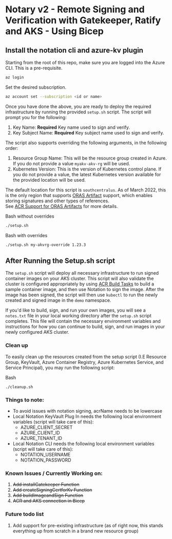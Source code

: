 # Notary v2 - Remote Signing and Verification with Gatekeeper, Ratify and AKS - Using Bicep


## Install the notation cli and azure-kv plugin

Starting from the root of this repo, make sure you are logged into the Azure CLI. This is a pre-requisite.

  ```bash
  az login
  ```

Set the desired subscription.

  ```bash
  az account set --subscription <id or name>
  ```

Once you have done the above, you are ready to deploy the required infrastructure by running the provided `setup.sh` script. The script will prompt you for the following:


1. Key Name: **Required** Key name used to sign and verify.
2. Key Subject Name: **Required** Key subject name used to sign and verify.


The script also supports overriding the following arguments, in the following order:
1. Resource Group Name: This will be the resource group created in Azure. If you do not provide a value `myakv-akv-rg` will be used.
2. Kubernetes Version: This is the version of Kubernetes control plane. If you do not provide a value, the latest Kubernetes version available for the provided location will be used.

The default location for this script is `southcentralus`. As of March 2022, this is the only region that supports [ORAS Artifact][oras-artifact] support, which enables storing signatures and other types of references.  
See [ACR Support for ORAS Artifacts][acr-oras-support] for more details.

Bash without overrides

  ```bash
  ./setup.sh
  ```
Bash with overrides

  ```bash
  ./setup.sh my-akvrg-override 1.23.3
  ```

## After Running the Setup.sh script
The `setup.sh` script will deploy all necessary infrastructure to run signed container images on your AKS cluster. This script will also validate the cluster is configured appropriately by using [ACR Build Tasks](https://docs.microsoft.com/en-us/cli/azure/acr?view=azure-cli-latest#az-acr-build) to build a sample container image, and then use Notation to sign the image. After the image has been signed, the script will then use `kubectl` to run the newly created and signed image in the `demo` namespace.

If you'd like to build, sign, and run your own images, you will see a `notes.txt` file in your local working directory after the `setup.sh` script completes. This file will contain the necessary environment variables and instructions for how you can continue to build, sign, and run images in your newly configured AKS cluster.

### Clean up
To easily clean up the resources created from the setup script (I.E Resource Group, KeyVault, Azure Container Registry, Azure Kubernetes Service, and Service Principal), you may run the following script:

Bash
```
./cleanup.sh
```

### Things to note:
- To avoid issues with notation signing, acrName needs to be lowercase
- Local Notation KeyVault Plug In needs the following local environment variables (script will take care of this):
  - AZURE_CLIENT_SECRET
  - AZURE_CLIENT_ID
  - AZURE_TENANT_ID
- Local Notation CLI needs the following local environment variables (script will take care of this):
  - NOTATION_USERNAME
  - NOTATION_PASSWORD

### Known Issues / Currently Working on:

1. ~~Add installGatekeeper Function~~
2. ~~Add createSigningCertforKv Function~~
3. ~~Add buildImageandSign Function~~
4. ~~ACR and AKS connection in Bicep~~

### Future todo list
1. Add support for pre-existing infrastructure (as of right now, this stands everything up from scratch in a brand new resource group)

[oras-artifact]:    https://github.com/oras-project/artifacts-spec
[acr-oras-support]: https://aka.ms/acr/oras-artifacts
